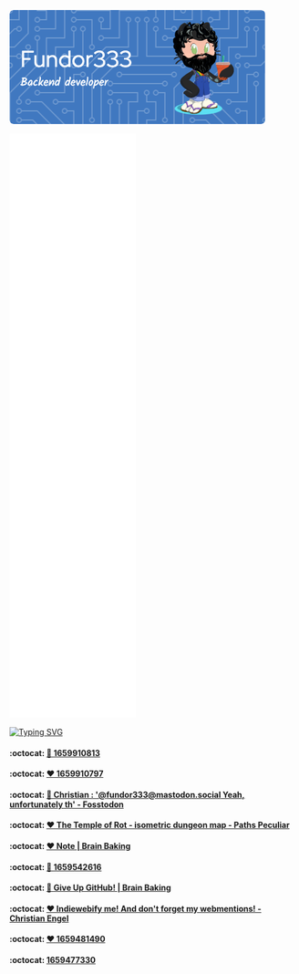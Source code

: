 ![Header](./github-header-image.png)

![Metrics](/github-metrics.svg)

[![Typing SVG](https://readme-typing-svg.herokuapp.com?color=FF4137&lines=Some+of+my+posts)](https://git.io/typing-svg)
<!--START_SECTION:feed-->
#### :octocat: [🔁 1659910813](https:&#x2F;&#x2F;fundor333.com&#x2F;social&#x2F;2022&#x2F;08&#x2F;07&#x2F;1659910813&#x2F;) 

#### :octocat: [❤ 1659910797](https:&#x2F;&#x2F;fundor333.com&#x2F;social&#x2F;2022&#x2F;08&#x2F;07&#x2F;1659910797&#x2F;) 

#### :octocat: [💬 Christian : &#39;@fundor333@mastodon.social Yeah, unfortunately th&#39; - Fosstodon](https:&#x2F;&#x2F;fundor333.com&#x2F;social&#x2F;2022&#x2F;08&#x2F;07&#x2F;1659904064&#x2F;) 

#### :octocat: [❤ The Temple of Rot - isometric dungeon map - Paths Peculiar](https:&#x2F;&#x2F;fundor333.com&#x2F;social&#x2F;2022&#x2F;08&#x2F;07&#x2F;1659903935&#x2F;) 

#### :octocat: [❤ Note | Brain Baking](https:&#x2F;&#x2F;fundor333.com&#x2F;social&#x2F;2022&#x2F;08&#x2F;05&#x2F;1659686861&#x2F;) 

#### :octocat: [🔁 1659542616](https:&#x2F;&#x2F;fundor333.com&#x2F;social&#x2F;2022&#x2F;08&#x2F;03&#x2F;1659542616&#x2F;) 

#### :octocat: [💬 Give Up GitHub! | Brain Baking](https:&#x2F;&#x2F;fundor333.com&#x2F;social&#x2F;2022&#x2F;08&#x2F;03&#x2F;1659516036&#x2F;) 

#### :octocat: [❤ Indiewebify me! And don&#39;t forget my webmentions! - Christian Engel](https:&#x2F;&#x2F;fundor333.com&#x2F;social&#x2F;2022&#x2F;08&#x2F;02&#x2F;1659482812&#x2F;) 

#### :octocat: [❤ 1659481490](https:&#x2F;&#x2F;fundor333.com&#x2F;social&#x2F;2022&#x2F;08&#x2F;02&#x2F;1659481490&#x2F;) 

#### :octocat: [1659477330](https:&#x2F;&#x2F;fundor333.com&#x2F;social&#x2F;2022&#x2F;08&#x2F;02&#x2F;1659477330&#x2F;) 

<!--END_SECTION:feed-->

